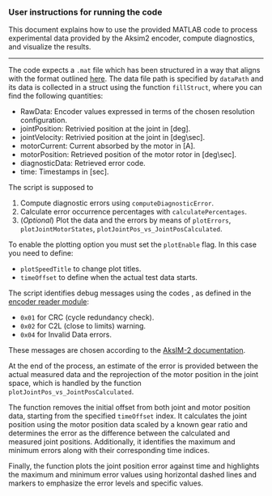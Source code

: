 
### User instructions for running the code

This document explains how to use the provided MATLAB code to process experimental data provided by the Aksim2 encoder, compute diagnostics, and visualize the results.

---
 The code expects a `.mat` file which has been structured in a way that aligns with the format outlined [here](https://robotology.github.io/robometry/classrobometry_1_1TelemetryDeviceDumper.html). The data file path is specified by `dataPath` and its data is collected in a struct using the function <code>fillStruct</code>, where you can find the following quantities:
- RawData: Encoder values expressed in terms of the chosen resolution configuration.
- jointPosition: Retrivied position at the joint in [deg].
- jointVelocity: Retrivied position at the joint in [deg\sec].
- motorCurrent: Current absorbed by the motor in [A].
- motorPosition: Retrieved position of the motor rotor in [deg\sec].
- diagnosticData: Retrieved error code.
- time: Timestamps in [sec].

The script is supposed to
 1. Compute diagnostic errors using `computeDiagnosticError`.
 2. Calculate error occurrence percentages with `calculatePercentages`.
 3. (*Optional*) Plot the data and the errors by means of <code>plotErrors</code>, <code>plotJointMotorStates</code>, <code>plotJointPos_vs_JointPosCalculated</code>.

To enable the plotting option you must set the <code>plotEnable</code> flag.  In this case you need to define:
  - `plotSpeedTitle` to change plot titles.
  - `timeOffset` to define when the actual test data starts.

The script identifies debug messages using the codes , as defined in the [encoder reader module](https://github.com/robotology/icub-firmware/blob/master/emBODY/eBcode/arch-arm/embobj/plus/board/EOappEncodersReader.c#L1469-L1494):
  - `0x01` for CRC (cycle redundancy check).
  - `0x02` for C2L (close to limits) warning.
  - `0x04` for Invalid Data errors.

These messages are chosen according to the [AksIM-2 documentation](https://www.rls.si/eng/aksim-2-off-axis-rotary-absolute-encoder).

At the end of the process, an estimate of the error is provided between the actual measured data and the reprojection of the motor position in the joint space, which is handled by the function `plotJointPos_vs_JointPosCalculated`.

The function removes the initial offset from both joint and motor position data, starting from the specified `timeOffset` index. It calculates the joint position using the motor position data scaled by a known gear ratio and determines the error as the difference between the calculated and measured joint positions. Additionally, it identifies the maximum and minimum errors along with their corresponding time indices.

Finally, the function plots the joint position error against time and highlights the maximum and minimum error values using horizontal dashed lines and markers to emphasize the error levels and specific values.
